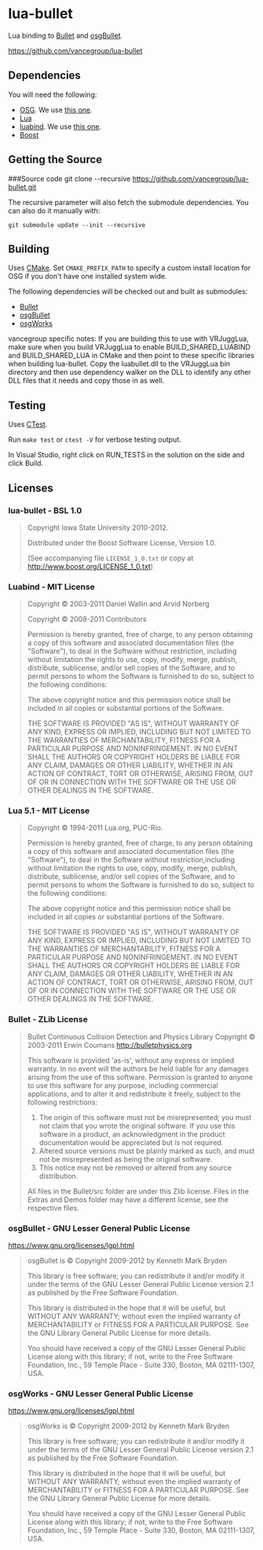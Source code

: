 lua-bullet
==========

Lua binding to [Bullet](http://bulletphysics.org) and [osgBullet](https://code.google.com/p/osgbullet/).

https://github.com/vancegroup/lua-bullet


Dependencies
------------------

You will need the following:

* [OSG](http://www.openscenegraph.org/).  We use [this one](https://github.com/rpavlik/osg).
* [Lua](http://www.lua.org/)
* [luabind](http://www.rasterbar.com/products/luabind.html).  We use [this one](https://github.com/rpavlik/luabind).
* [Boost](http://www.boost.org/)



Getting the Source
------------------

###Source code
    git clone --recursive https://github.com/vancegroup/lua-bullet.git
    
The recursive parameter will also fetch the submodule dependencies.  You can also do it manually with:

    git submodule update --init --recursive

Building
------------------

Uses [CMake](http://www.cmake.org).  Set `CMAKE_PREFIX_PATH` to specify a custom install location for OSG if you
don't have one installed system wide.

The following dependencies will be checked out and built as submodules:

* [Bullet](http://bulletphysics.org)
* [osgBullet](https://code.google.com/p/osgbullet/)
* [osgWorks](https://code.google.com/p/osgworks/)

vancegroup specific notes: If you are building this to use with VRJuggLua, make sure when you build VRJuggLua to enable BUILD_SHARED_LUABIND and BUILD_SHARED_LUA in CMake and then point to these specific libraries when building lua-bullet.  Copy the luabullet.dll to the VRJuggLua bin directory and then use dependency walker on the DLL to identify any other DLL files that it needs and copy those in as well.

Testing
------------------

Uses [CTest](http://cmake.org/Wiki/CMake/Testing_With_CTest).

Run `make test` or `ctest -V` for verbose testing output.

In Visual Studio, right click on RUN_TESTS in the solution on the side and click Build.


Licenses
--------

### lua-bullet - BSL 1.0
> Copyright Iowa State University 2010-2012.
>
> Distributed under the Boost Software License, Version 1.0.
>
> (See accompanying file `LICENSE_1_0.txt` or copy at
> <http://www.boost.org/LICENSE_1_0.txt>)

### Luabind - MIT License

> Copyright &copy; 2003-2011 Daniel Wallin and Arvid Norberg
>
> Copyright &copy; 2008-2011 Contributors
>
> Permission is hereby granted, free of charge, to any person obtaining a
> copy of this software and associated documentation files (the "Software"),
> to deal in the Software without restriction, including without limitation
> the rights to use, copy, modify, merge, publish, distribute, sublicense,
> and/or sell copies of the Software, and to permit persons to whom the
> Software is furnished to do so, subject to the following conditions:
>
> The above copyright notice and this permission notice shall be included
> in all copies or substantial portions of the Software.
>
> THE SOFTWARE IS PROVIDED "AS IS", WITHOUT WARRANTY OF
> ANY KIND, EXPRESS OR IMPLIED, INCLUDING BUT NOT LIMITED
> TO THE WARRANTIES OF MERCHANTABILITY, FITNESS FOR A
> PARTICULAR PURPOSE AND NONINFRINGEMENT. IN NO EVENT
> SHALL THE AUTHORS OR COPYRIGHT HOLDERS BE LIABLE FOR
> ANY CLAIM, DAMAGES OR OTHER LIABILITY, WHETHER IN AN
> ACTION OF CONTRACT, TORT OR OTHERWISE, ARISING FROM,
> OUT OF OR IN CONNECTION WITH THE SOFTWARE OR THE USE
> OR OTHER DEALINGS IN THE SOFTWARE.

### Lua 5.1 - MIT License

> Copyright &copy; 1994-2011 Lua.org, PUC-Rio.
>
> Permission is hereby granted, free of charge, to any person obtaining
> a copy of this software and associated documentation files (the
> "Software"), to deal in the Software without restriction,including
> without limitation the rights to use, copy, modify, merge, publish,
> distribute, sublicense, and/or sell copies of the Software, and to
> permit persons to whom the Software is furnished to do so, subject to
> the following conditions:
>
> The above copyright notice and this permission notice shall be included
> in all copies or substantial portions of the Software.
>
> THE SOFTWARE IS PROVIDED "AS IS", WITHOUT WARRANTY OF ANY KIND, EXPRESS
> OR IMPLIED, INCLUDING BUT NOT LIMITED TO THE WARRANTIES OF
> MERCHANTABILITY, FITNESS FOR A PARTICULAR PURPOSE AND NONINFRINGEMENT.
> IN NO EVENT SHALL THE AUTHORS OR COPYRIGHT HOLDERS BE LIABLE FOR ANY
> CLAIM, DAMAGES OR OTHER LIABILITY, WHETHER IN AN ACTION OF CONTRACT,
> TORT OR OTHERWISE, ARISING FROM, OUT OF OR IN CONNECTION WITH THE
> SOFTWARE OR THE USE OR OTHER DEALINGS IN THE SOFTWARE.

### Bullet - ZLib License

> Bullet Continuous Collision Detection and Physics Library
> Copyright &copy; 2003-2011 Erwin Coumans  http://bulletphysics.org
>
> This software is provided 'as-is', without any express or implied warranty.
> In no event will the authors be held liable for any damages arising from the use of this software.
> Permission is granted to anyone to use this software for any purpose,
> including commercial applications, and to alter it and redistribute it freely,
> subject to the following restrictions:
>
> 1. The origin of this software must not be misrepresented; you must not claim that you wrote the original software. If you use this software in a product, an acknowledgment in the product documentation would be appreciated but is not required.
> 2. Altered source versions must be plainly marked as such, and must not be misrepresented as being the original software.
> 3. This notice may not be removed or altered from any source distribution.
>
> All files in the Bullet/src folder are under this Zlib license.
> Files in the Extras and Demos folder may have a different license, see the respective files.

### osgBullet - GNU Lesser General Public License

https://www.gnu.org/licenses/lgpl.html

> osgBullet is &copy; Copyright 2009-2012 by Kenneth Mark Bryden
>
> This library is free software; you can redistribute it and/or
> modify it under the terms of the GNU Lesser General Public
> License version 2.1 as published by the Free Software Foundation.
>
> This library is distributed in the hope that it will be useful,
> but WITHOUT ANY WARRANTY; without even the implied warranty of
> MERCHANTABILITY or FITNESS FOR A PARTICULAR PURPOSE.  See the GNU
> Library General Public License for more details.
>
> You should have received a copy of the GNU Lesser General Public
> License along with this library; if not, write to the
> Free Software Foundation, Inc., 59 Temple Place - Suite 330,
> Boston, MA 02111-1307, USA.

### osgWorks - GNU Lesser General Public License

https://www.gnu.org/licenses/lgpl.html

> osgWorks is &copy; Copyright 2009-2012 by Kenneth Mark Bryden
>
> This library is free software; you can redistribute it and/or
> modify it under the terms of the GNU Lesser General Public
> License version 2.1 as published by the Free Software Foundation.
>
> This library is distributed in the hope that it will be useful,
> but WITHOUT ANY WARRANTY; without even the implied warranty of
> MERCHANTABILITY or FITNESS FOR A PARTICULAR PURPOSE.  See the GNU
> Library General Public License for more details.
>
> You should have received a copy of the GNU Lesser General Public
> License along with this library; if not, write to the
> Free Software Foundation, Inc., 59 Temple Place - Suite 330,
> Boston, MA 02111-1307, USA.
